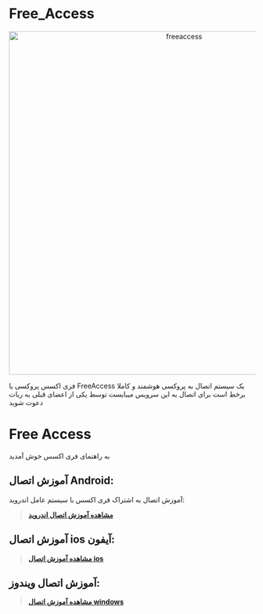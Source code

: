 # Free_Access
<p align="center"><img src="https://github.com/DoTick0/Free_Access/assets/151197265/b1ab9bd2-f556-43eb-962e-cc83beadb435" alt="freeaccess" width="700"/></p>


فری اکسس پروکسی یا FreeAccess یک سیستم اتصال به پروکسی هوشمند و کاملا برخط است
برای اتصال به این سرویس میبایست توسط یکی از اعضای قبلی به ربات دعوت شوید

# Free Access
به راهنمای فری اکسس خوش آمدید


## آموزش اتصال Android:
آموزش اتصال به اشتراک فری اکسس با سیستم عامل اندروید:

> [**مشاهده آموزش اتصال اندروید**](https://github.com/DoTick0/Free_Access/blob/main/android/main.md)

## آموزش اتصال ios آیفون:

> [**مشاهده آموزش اتصال ios**](https://github.com/DoTick0/Free_Access/blob/main/ios/main.md)

## آموزش اتصال ویندوز:

> [**مشاهده آموزش اتصال windows**](https://github.com/DoTick0/Free_Access/blob/main/windows/main.md)


